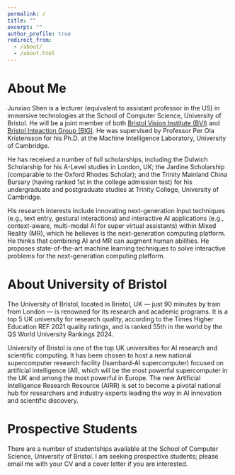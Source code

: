 ```yaml
---
permalink: /
title: ""
excerpt: ""
author_profile: true
redirect_from: 
  - /about/
  - /about.html
---
```


About Me
======
Junxiao Shen is a lecturer (equivalent to assistant professor in the US) in immersive technologies at the School of Computer Science, University of Bristol. He will be a joint member of both [Bristol Vision Institute (BVI)](https://www.bristol.ac.uk/vision-institute/) and [Bristol Inteaction Group (BIG)](http://biglab.co.uk/). He was supervised by Professor Per Ola Kristensson for his Ph.D. at the Machine Intelligence Laboratory, University of Cambridge.

He has received a number of full scholarships, including the Dulwich Scholarship for his A-Level studies in London, UK; the Jardine Scholarship (comparable to the Oxford Rhodes Scholar); and the Trinity Mainland China Bursary (having ranked 1st in the college admission test) for his undergraduate and postgraduate studies at Trinity College, University of Cambridge.


His research interests include innovating next-generation input techniques (e.g., text entry, gestural interactions) and interactive AI applications (e.g., context-aware, multi-modal AI for super virtual assistants) within Mixed Reality (MR), which he believes is the next-generation computing platform. He thinks that combining AI and MR can augment human abilities. He proposes state-of-the-art machine learning techniques to solve interactive problems for the next-generation computing platform. 

[//]: # (See his [research statement]&#40;http://shawnshenjx.github.io/files/Research_Statement.pdf&#41; for detailed description of his research interest and future directions.)


About University of Bristol
======
The University of Bristol, located in Bristol, UK — just 90 minutes by train from London — is renowned for its research and academic programs. It is a top 5 UK university for research quality, according to the Times Higher Education REF 2021 quality ratings, and is ranked 55th in the world by the QS World University Rankings 2024.

University of Bristol is one of the top UK universities for AI research and scientific computing. It has been chosen to host a new national supercomputer research facility (Isambard-AI supercomputer) focused on artificial intelligence (AI), which will be the most powerful supercomputer in the UK and among the most powerful in Europe. The new Artificial Intelligence Research Resource (AIRR) is set to become a pivotal national hub for researchers and industry experts leading the way in AI innovation and scientific discovery. 





Prospective Students
======
There are a number of studentships available at the School of Computer Science, University of Bristol. 
I am seeking prospective students; please email me with your CV and a cover letter if you are interested.
